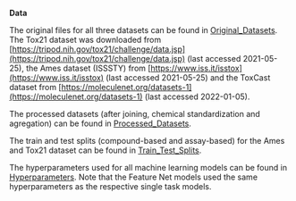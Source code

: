 **Data**

The original files for all three datasets can be found in [Original_Datasets](Original_Datasets). The Tox21 dataset was downloaded from [https://tripod.nih.gov/tox21/challenge/data.jsp](https://tripod.nih.gov/tox21/challenge/data.jsp) (last accessed 2021-05-25), the Ames dataset (ISSSTY) from [https://www.iss.it/isstox](https://www.iss.it/isstox) (last accessed 2021-05-25) and the ToxCast dataset from [https://moleculenet.org/datasets-1](https://moleculenet.org/datasets-1) (last accessed 2022-01-05).

The processed datasets (after joining, chemical standardization and agregation) can be found in [Processed_Datasets](Processed_Datasets).

The train and test splits (compound-based and assay-based) for the Ames and Tox21 dataset can be found in [Train_Test_Splits](Train_Test_Splits).

The hyperparameters used for all machine learning models can be found in [Hyperparameters](Hyperparameters). Note that the Feature Net models used the same hyperparameters as the respective single task models.
